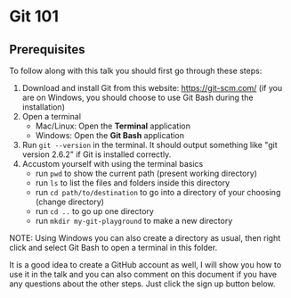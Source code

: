 # Git 101

## Prerequisites

To follow along with this talk you should first go through these steps:

1. Download and install Git from this website: <https://git-scm.com/> (if you are on Windows, you should choose to use Git Bash during the installation)
2. Open a terminal
    - Mac/Linux: Open the **Terminal** application
    - Windows: Open the **Git Bash** application
3. Run `git --version` in the terminal. It should output something like "git version 2.6.2" if Git is installed correctly.
4. Accustom yourself with using the terminal basics
    - run `pwd` to show the current path (present working directory)
    - run `ls` to list the files and folders inside this directory
    - run `cd path/to/destination` to go into a directory of your choosing (change directory)
    - run `cd ..` to go up one directory
    - run `mkdir my-git-playground` to make a new directory

NOTE: Using Windows you can also create a directory as usual, then right click and select Git Bash to open a terminal in this folder.

It is a good idea to create a GitHub account as well, I will show you how to use it in the talk and you can also comment on this document if you have any questions about the other steps. Just click the sign up button below.
